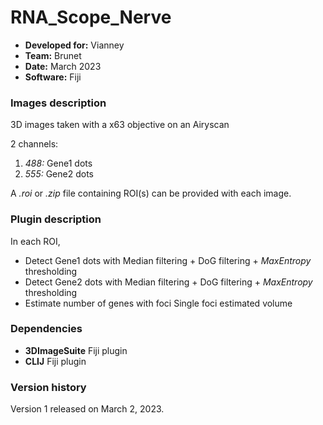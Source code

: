 # RNA_Scope_Nerve

* **Developed for:** Vianney
* **Team:** Brunet
* **Date:** March 2023
* **Software:** Fiji


### Images description

3D images taken with a x63 objective on an Airyscan

2 channels:
  1. *488:* Gene1 dots
  2. *555:* Gene2 dots
  
A *.roi* or *.zip* file containing ROI(s) can be provided with each image.

### Plugin description

In each ROI,
* Detect Gene1 dots with Median filtering + DoG filtering + *MaxEntropy* thresholding
* Detect Gene2 dots with Median filtering + DoG filtering + *MaxEntropy* thresholding
* Estimate number of genes with foci Single foci estimated volume

### Dependencies

* **3DImageSuite** Fiji plugin
* **CLIJ** Fiji plugin

### Version history

Version 1 released on March 2, 2023.
